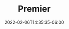 ---
title: "Premier"
date: 2022-02-06T14:35:35-06:00
draft: false
menu:
  youth:
    identifier: premier
    name: Premier (U13)
    parent: leagues
    weight: 130
---